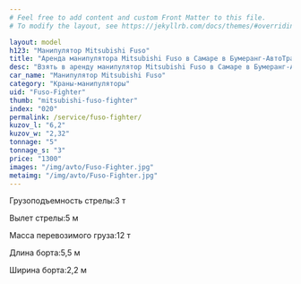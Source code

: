 ```yaml
---
# Feel free to add content and custom Front Matter to this file.
# To modify the layout, see https://jekyllrb.com/docs/themes/#overriding-theme-defaults

layout: model
h123: "Манипулятор Mitsubishi Fuso"
title: "Аренда манипулятора Mitsubishi Fuso в Самаре в Бумеранг-АвтоТранс"
desc: "Взять в аренду манипулятор Mitsubishi Fuso в Самаре в Бумеранг-АвтоТранс"
car_name: "Манипулятор Mitsubishi Fuso"
category: "Краны-манипуляторы"
uid: "Fuso-Fighter"
thumb: "mitsubishi-fuso-fighter"
index: "020"
permalink: /service/fuso-fighter/
kuzov_l: "6,2"
kuzov_w: "2,32"
tonnage: "5"
tonnage_s: "3"
price: "1300"
images: "/img/avto/Fuso-Fighter.jpg"
metaimg: "/img/avto/Fuso-Fighter.jpg"
---
```


<p><span>Грузоподъемность стрелы:</span><span>3 т</span></p>

<p><span>Вылет стрелы:</span><span>5 м</span></p>

<p><span>Масса перевозимого груза:</span><span>12 т</span></p>

<p><span>Длина борта:</span><span>5,5 м</span></p>

<p><span>Ширина борта:</span><span>2,2 м</span></p>
